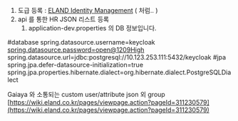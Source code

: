 1. 도급 등록 : [ELAND Identity Management](http://id.eland.com/) ( 처럼.. )
2. api 를 통한 HR JSON 리스트 등록
	1. application-dev.properties 의 DB 정보입니다.

#database
spring.datasource.username=keycloak
[spring.datasource.password=open@1209High](mailto:spring.datasource.password=open@1209High)
spring.datasource.url=jdbc:postgresql://10.123.253.111:5432/keycloak
#jpa
spring.jpa.defer-datasource-initialization=true
spring.jpa.properties.hibernate.dialect=org.hibernate.dialect.PostgreSQLDialect

Gaiaya 와 소통되는 custom user/attribute json 외 group
[https://wiki.eland.co.kr/pages/viewpage.action?pageId=311230579](https://wiki.eland.co.kr/pages/viewpage.action?pageId=311230579) 